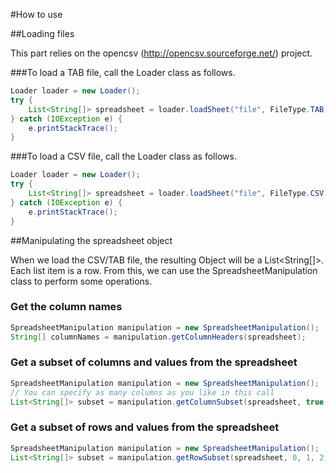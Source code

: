 #How to use

##Loading files

This part relies on the opencsv (http://opencsv.sourceforge.net/) project.

###To load a TAB file, call the Loader class as follows.

```java
Loader loader = new Loader();
try {
    List<String[]> spreadsheet = loader.loadSheet("file", FileType.TAB);
} catch (IOException e) {
    e.printStackTrace();
}
```

###To load a CSV file, call the Loader class as follows.

```java
Loader loader = new Loader();
try {
    List<String[]> spreadsheet = loader.loadSheet("file", FileType.CSV);
} catch (IOException e) {
    e.printStackTrace();
}
```

##Manipulating the spreadsheet object

When we load the CSV/TAB file, the resulting Object will be a List<String[]>. Each list item is a row. From this, we
can use the SpreadsheetManipulation class to perform some operations.

### Get the column names
```java
SpreadsheetManipulation manipulation = new SpreadsheetManipulation();
String[] columnNames = manipulation.getColumnHeaders(spreadsheet);
```

### Get a subset of columns and values from the spreadsheet
```java
SpreadsheetManipulation manipulation = new SpreadsheetManipulation();
// You can specify as many columns as you like in this call
List<String[]> subset = manipulation.getColumnSubset(spreadsheet, true, 0, 3, 4, 5);
```

### Get a subset of rows and values from the spreadsheet
```java
SpreadsheetManipulation manipulation = new SpreadsheetManipulation();
List<String[]> subset = manipulation.getRowSubset(spreadsheet, 0, 1, 2, 6);
```



